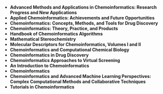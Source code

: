 <ul>

                             

 <li><b><a target="_blank" href="https://github.com/manjunath5496/Chemoinformatics-Books/blob/master/chem(1).pdf" style="text-decoration:none;">Advanced Methods and Applications in Chemoinformatics: Research Progress and New Applications</a></b></li>

 <li><b><a target="_blank" href="https://github.com/manjunath5496/Chemoinformatics-Books/blob/master/chem(2).pdf" style="text-decoration:none;">Applied Chemoinformatics: Achievements and Future Opportunities</a></b></li>

<li><b><a target="_blank" href="https://github.com/manjunath5496/Chemoinformatics-Books/blob/master/chem(3).pdf" style="text-decoration:none;">Chemoinformatics: Concepts, Methods, and Tools for Drug Discovery</a></b></li>
 <li><b><a target="_blank" href="https://github.com/manjunath5496/Chemoinformatics-Books/blob/master/chem(4).pdf" style="text-decoration:none;">Chemoinformatics: Theory, Practice, and Products</a></b></li>                              
<li><b><a target="_blank" href="https://github.com/manjunath5496/Chemoinformatics-Books/blob/master/chem(5).pdf" style="text-decoration:none;">Handbook of Chemoinformatics Algorithms</a></b></li>
<li><b><a target="_blank" href="https://github.com/manjunath5496/Chemoinformatics-Books/blob/master/chem(6).pdf" style="text-decoration:none;">Mathematical Stereochemistry</a></b></li>
 <li><b><a target="_blank" href="https://github.com/manjunath5496/Chemoinformatics-Books/blob/master/chem(7).pdf" style="text-decoration:none;">Molecular Descriptors for Chemoinformatics, Volumes I and II</a></b></li>

 <li><b><a target="_blank" href="https://github.com/manjunath5496/Chemoinformatics-Books/blob/master/chem(8).pdf" style="text-decoration:none;"> Chemoinformatics and Computational Chemical Biology </a></b></li>
   <li><b><a target="_blank" href="https://github.com/manjunath5496/Chemoinformatics-Books/blob/master/chem(9).pdf" style="text-decoration:none;">Chemoinformatics in Drug Discovery</a></b></li>
  
   
 <li><b><a target="_blank" href="https://github.com/manjunath5496/Chemoinformatics-Books/blob/master/chem(10).pdf" style="text-decoration:none;">Chemoinformatics Approaches to Virtual Screening</a></b></li>                              
<li><b><a target="_blank" href="https://github.com/manjunath5496/Chemoinformatics-Books/blob/master/chem(11).pdf" style="text-decoration:none;">An Introduction to Chemoinformatics</a></b></li>
<li><b><a target="_blank" href="https://github.com/manjunath5496/Chemoinformatics-Books/blob/master/chem(12).pdf" style="text-decoration:none;">Chemoinformatics</a></b></li>
<li><b><a target="_blank" href="https://github.com/manjunath5496/Chemoinformatics-Books/blob/master/chem(13).pdf" style="text-decoration:none;">Chemoinformatics and Advanced Machine Learning Perspectives: Complex Computational Methods and Collaborative Techniques</a></b></li>
<li><b><a target="_blank" href="https://github.com/manjunath5496/Chemoinformatics-Books/blob/master/chem(14).pdf" style="text-decoration:none;">Tutorials in Chemoinformatics</a></b></li>
 </ul>

